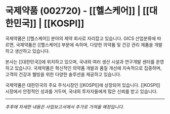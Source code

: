 # 국제약품 (002720) - [[헬스케어]] | [[대한민국]] | [[KOSPI]]

국제약품은 [[헬스케어]] 분야의 제약 회사로 자리잡고 있습니다. GICS 산업분류에 따르면, 국제약품은 [[헬스케어]] 부문에 속하며, 다양한 의약품 및 건강 관리 제품을 개발하고 생산하고 있습니다.

본사는 [[대한민국]]에 위치하고 있으며, 국내외 여러 생산 시설과 연구개발 센터를 운영하고 있습니다. 국제약품은 혁신적인 의약품 개발과 품질 개선에 지속적으로 집중하며, 고객의 건강과 웰빙을 위한 다양한 솔루션을 제공하고 있습니다.

국제약품은 대한민국의 주요 주식시장인 [[KOSPI]]에 상장되어 있습니다. [[KOSPI]] 시장에서 안정적인 성과를 거두며, 국내외 투자자들에게 많은 신뢰를 받고 있습니다.

---

*추후에 자세한 내용은 사업보고서에서 추가로 가져올 예정입니다.*